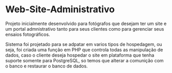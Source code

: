# Web-Site-Administrativo

Projeto inicialmente desenvolvido para fotógrafos que desejam ter um site e um portal admnistrativo tanto para seus clientes como para gerenciar seus ensaios fotográficos.

Sistema foi projetado para se adpatar em varios tipos de hospedagem, ou seja, foi criada uma função em PHP que controla todas as manipulação de dados, caso o cliente deseja hospedar o site em plataforma que tenha suporte somente para PostgreSQL, so temos que alterar a comunição com o banco e restaurar o banco de dados.
